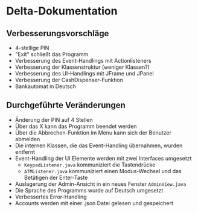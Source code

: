 # Delta-Dokumentation

## Verbesserungsvorschläge

- 4-stellige PIN
- "Exit" schließt das Programm
- Verbesserung des Event-Handlings mit Actionlisteners
- Verbesserung der Klassenstruktur (weniger Klassen?)
- Verbesserung des UI-Handlings mit JFrame und JPanel
- Verbesserung der CashDispenser-Funktion
- Bankautomat in Deutsch

## Durchgeführte Veränderungen

- Änderung der PIN auf 4 Stellen
- Über das X kann das Programm beendet werden
- Über die Abbrechen-Funktion im Menu kann sich der Benutzer abmelden
- Die internen Klassen, die das Event-Handling übernahmen, wurden entfernt
- Event-Handling der UI Elemente werden mit zwei Interfaces umgesetzt
    - `KeypadListener.java` kommuniziert die Tastendrücke 
    - `ATMListener.java` kommuniziert einen Modus-Wechsel und das Betätigen der Enter-Taste
- Auslagerung der Admin-Ansicht in ein neues Fenster `AdminView.java`
- Die Sprache des Programms wurde auf Deutsch umgesetzt
- Verbessertes Error-Handling 
- Accounts werden mit einer .json Datei gelesen und gespeichert